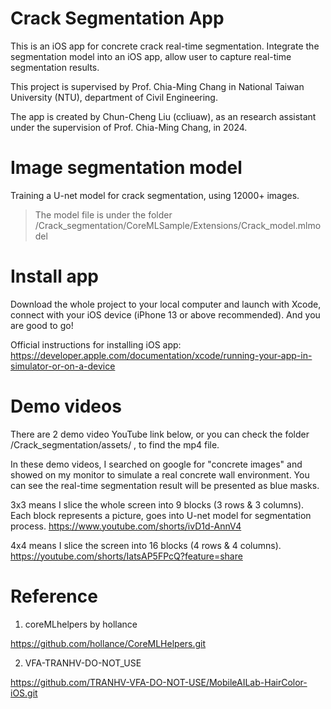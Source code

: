 # Crack Segmentation App
This is an iOS app for concrete crack real-time segmentation. Integrate the segmentation model into an iOS app, allow user to capture real-time segmentation results.

This project is supervised by Prof. Chia-Ming Chang in National Taiwan University (NTU), department of Civil Engineering.

The app is created by Chun-Cheng Liu (ccliuaw), as an research assistant under the supervision of Prof. Chia-Ming Chang, in 2024.

# Image segmentation model
Training a U-net model for crack segmentation, using 12000+ images.

>The model file is under the folder /Crack_segmentation/CoreMLSample/Extensions/Crack_model.mlmodel

# Install app

Download the whole project to your local computer and launch with Xcode, connect with your iOS device (iPhone 13 or above recommended). And you are good to go!

Official instructions for installing iOS app: https://developer.apple.com/documentation/xcode/running-your-app-in-simulator-or-on-a-device

# Demo videos

There are 2 demo video YouTube link below, or you can check the folder /Crack_segmentation/assets/ , to find the mp4 file.

In these demo videos, I searched on google for "concrete images" and showed on my monitor to simulate a real concrete wall environment. You can see the real-time segmentation result will be presented as blue masks.

3x3 means I slice the whole screen into 9 blocks (3 rows & 3 columns). Each block represents a picture, goes into U-net model for segmentation process.
https://www.youtube.com/shorts/ivD1d-AnnV4


4x4 means I slice the screen into 16 blocks (4 rows & 4 columns).
https://youtube.com/shorts/IatsAP5FPcQ?feature=share

# Reference
1. coreMLhelpers by hollance

https://github.com/hollance/CoreMLHelpers.git

2. VFA-TRANHV-DO-NOT_USE

https://github.com/TRANHV-VFA-DO-NOT-USE/MobileAILab-HairColor-iOS.git

